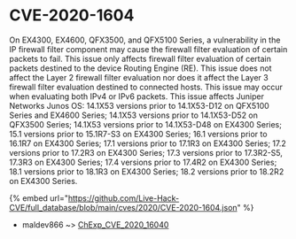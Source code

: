 # CVE-2020-1604

On EX4300, EX4600, QFX3500, and QFX5100 Series, a vulnerability in the IP firewall filter component may cause the firewall filter evaluation of certain packets to fail. This issue only affects firewall filter evaluation of certain packets destined to the device Routing Engine (RE). This issue does not affect the Layer 2 firewall filter evaluation nor does it affect the Layer 3 firewall filter evaluation destined to connected hosts. This issue may occur when evaluating both IPv4 or IPv6 packets. This issue affects Juniper Networks Junos OS: 14.1X53 versions prior to 14.1X53-D12 on QFX5100 Series and EX4600 Series; 14.1X53 versions prior to 14.1X53-D52 on QFX3500 Series; 14.1X53 versions prior to 14.1X53-D48 on EX4300 Series; 15.1 versions prior to 15.1R7-S3 on EX4300 Series; 16.1 versions prior to 16.1R7 on EX4300 Series; 17.1 versions prior to 17.1R3 on EX4300 Series; 17.2 versions prior to 17.2R3 on EX4300 Series; 17.3 versions prior to 17.3R2-S5, 17.3R3 on EX4300 Series; 17.4 versions prior to 17.4R2 on EX4300 Series; 18.1 versions prior to 18.1R3 on EX4300 Series; 18.2 versions prior to 18.2R2 on EX4300 Series.

{% embed url="https://github.com/Live-Hack-CVE/full_database/blob/main/cves/2020/CVE-2020-1604.json" %}


* maldev866 ~> [ChExp_CVE_2020_16040](https://www.alice-snow.ru/2020/database/cve-2020-1604/chexp_cve_2020_16040-maldev866)